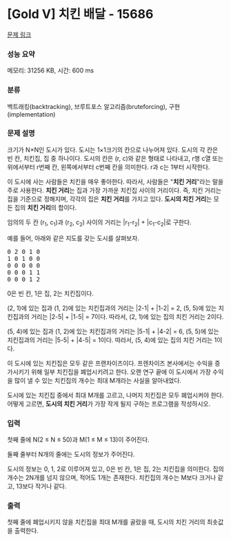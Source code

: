 # [Gold V] 치킨 배달 - 15686 

[문제 링크](https://www.acmicpc.net/problem/15686) 

### 성능 요약

메모리: 31256 KB, 시간: 600 ms

### 분류

백트래킹(backtracking), 브루트포스 알고리즘(bruteforcing), 구현(implementation)

### 문제 설명

<p style="user-select: auto;">크기가 N×N인 도시가 있다. 도시는 1×1크기의 칸으로 나누어져 있다. 도시의 각 칸은 빈 칸, 치킨집, 집 중 하나이다. 도시의 칸은 (r, c)와 같은 형태로 나타내고, r행 c열 또는 위에서부터 r번째 칸, 왼쪽에서부터 c번째 칸을 의미한다. r과 c는 1부터 시작한다.</p>

<p style="user-select: auto;">이 도시에 사는 사람들은 치킨을 매우 좋아한다. 따라서, 사람들은 "<strong style="user-select: auto;">치킨 거리</strong>"라는 말을 주로 사용한다. <strong style="user-select: auto;">치킨 거리</strong>는 집과 가장 가까운 치킨집 사이의 거리이다. 즉, 치킨 거리는 집을 기준으로 정해지며, 각각의 집은 <strong style="user-select: auto;">치킨 거리</strong>를 가지고 있다. <strong style="user-select: auto;">도시의 치킨 거리</strong>는 모든 집의 <strong style="user-select: auto;">치킨 거리</strong>의 합이다.</p>

<p style="user-select: auto;">임의의 두 칸 (r<sub style="user-select: auto;">1</sub>, c<sub style="user-select: auto;">1</sub>)과 (r<sub style="user-select: auto;">2</sub>, c<sub style="user-select: auto;">2</sub>) 사이의 거리는 |r<sub style="user-select: auto;">1</sub>-r<sub style="user-select: auto;">2</sub>| + |c<sub style="user-select: auto;">1</sub>-c<sub style="user-select: auto;">2</sub>|로 구한다.</p>

<p style="user-select: auto;">예를 들어, 아래와 같은 지도를 갖는 도시를 살펴보자.</p>

<pre style="user-select: auto;">0 2 0 1 0
1 0 1 0 0
0 0 0 0 0
0 0 0 1 1
0 0 0 1 2
</pre>

<p style="user-select: auto;">0은 빈 칸, 1은 집, 2는 치킨집이다.</p>

<p style="user-select: auto;">(2, 1)에 있는 집과 (1, 2)에 있는 치킨집과의 거리는 |2-1| + |1-2| = 2, (5, 5)에 있는 치킨집과의 거리는 |2-5| + |1-5| = 7이다. 따라서, (2, 1)에 있는 집의 치킨 거리는 2이다.</p>

<p style="user-select: auto;">(5, 4)에 있는 집과 (1, 2)에 있는 치킨집과의 거리는 |5-1| + |4-2| = 6, (5, 5)에 있는 치킨집과의 거리는 |5-5| + |4-5| = 1이다. 따라서, (5, 4)에 있는 집의 치킨 거리는 1이다.</p>

<p style="user-select: auto;">이 도시에 있는 치킨집은 모두 같은 프랜차이즈이다. 프렌차이즈 본사에서는 수익을 증가시키기 위해 일부 치킨집을 폐업시키려고 한다. 오랜 연구 끝에 이 도시에서 가장 수익을 많이 낼 수 있는  치킨집의 개수는 최대 M개라는 사실을 알아내었다.</p>

<p style="user-select: auto;">도시에 있는 치킨집 중에서 최대 M개를 고르고, 나머지 치킨집은 모두 폐업시켜야 한다. 어떻게 고르면, <strong style="user-select: auto;">도시의 치킨 거리</strong>가 가장 작게 될지 구하는 프로그램을 작성하시오.</p>

### 입력 

 <p style="user-select: auto;">첫째 줄에 N(2 ≤ N ≤ 50)과 M(1 ≤ M ≤ 13)이 주어진다.</p>

<p style="user-select: auto;">둘째 줄부터 N개의 줄에는 도시의 정보가 주어진다.</p>

<p style="user-select: auto;">도시의 정보는 0, 1, 2로 이루어져 있고, 0은 빈 칸, 1은 집, 2는 치킨집을 의미한다. 집의 개수는 2N개를 넘지 않으며, 적어도 1개는 존재한다. 치킨집의 개수는 M보다 크거나 같고, 13보다 작거나 같다.</p>

### 출력 

 <p style="user-select: auto;">첫째 줄에 폐업시키지 않을 치킨집을 최대 M개를 골랐을 때, 도시의 치킨 거리의 최솟값을 출력한다.</p>

